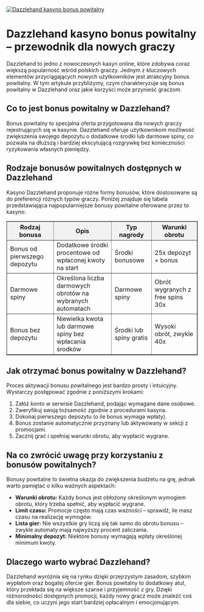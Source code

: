 [![Dazzlehand kasyno bonus powitalny](https://123-caf.pages.dev/gitsignup.png)](https://vrmoo.ru/Bt82HjjY)

<h1>Dazzlehand kasyno bonus powitalny – przewodnik dla nowych graczy</h1> <p>Dazzlehand to jedno z nowoczesnych kasyn online, które zdobywa coraz większą popularność wśród polskich graczy. Jednym z kluczowych elementów przyciągających nowych użytkowników jest atrakcyjny bonus powitalny. W tym artykule przybliżymy, czym charakteryzuje się bonus powitalny w Dazzlehand oraz jakie korzyści może przynieść graczom.</p>  <h2>Co to jest bonus powitalny w Dazzlehand?</h2> <p>Bonus powitalny to specjalna oferta przygotowana dla nowych graczy rejestrujących się w kasynie. Dazzlehand oferuje użytkownikom możliwość zwiększenia swojego depozytu o dodatkowe środki lub darmowe spiny, co pozwala na dłuższą i bardziej ekscytującą rozgrywkę bez konieczności ryzykowania własnych pieniędzy.</p>  <h2>Rodzaje bonusów powitalnych dostępnych w Dazzlehand</h2> <p>Kasyno Dazzlehand proponuje różne formy bonusów, które dostosowane są do preferencji różnych typów graczy. Poniżej znajduje się tabela przedstawiająca najpopularniejsze bonusy powitalne oferowane przez to kasyno:</p>  <table border="1" cellpadding="8" cellspacing="0" style="border-collapse: collapse; width: 100%;">   <thead>     <tr style="background-color: #f2f2f2;">       <th>Rodzaj bonusa</th>       <th>Opis</th>       <th>Typ nagrody</th>       <th>Warunki obrotu</th>     </tr>   </thead>   <tbody>     <tr>       <td>Bonus od pierwszego depozytu</td>       <td>Dodatkowe środki procentowe od wpłaconej kwoty na start</td>       <td>Środki bonusowe</td>       <td>25x depozyt + bonus</td>     </tr>     <tr>       <td>Darmowe spiny</td>       <td>Określona liczba darmowych obrotów na wybranych automatach</td>       <td>Darmowe spiny</td>       <td>Obrót wygranych z free spins 30x</td>     </tr>     <tr>       <td>Bonus bez depozytu</td>       <td>Niewielka kwota lub darmowe spiny bez wpłacania środków</td>       <td>Środki lub spiny gratis</td>       <td>Wysoki obrót, zwykle 40x</td>     </tr>   </tbody> </table>  <h2>Jak otrzymać bonus powitalny w Dazzlehand?</h2> <p>Proces aktywacji bonusu powitalnego jest bardzo prosty i intuicyjny. Wystarczy postępować zgodnie z poniższymi krokami:</p> <ol>   <li>Załóż konto w serwisie Dazzlehand, podając wymagane dane osobowe.</li>   <li>Zweryfikuj swoją tożsamość zgodnie z procedurami kasyna.</li>   <li>Dokonaj pierwszego depozytu (o ile bonus wymaga wpłaty).</li>   <li>Bonus zostanie automatycznie przyznany lub aktywowany w sekcji z promocjami.</li>   <li>Zacznij grać i spełniaj warunki obrotu, aby wypłacić wygrane.</li> </ol>  <h2>Na co zwrócić uwagę przy korzystaniu z bonusów powitalnych?</h2> <p>Bonusy powitalne to świetna okazja do zwiększenia budżetu na grę, jednak warto pamiętać o kilku ważnych aspektach:</p> <ul>   <li><strong>Warunki obrotu:</strong> Każdy bonus jest obłożony określonym wymogiem obrotu, który trzeba spełnić, aby wypłacić wygrane.</li>   <li><strong>Limit czasu:</strong> Promocje często mają czas ważności – sprawdź, ile masz czasu na realizację wymogów.</li>   <li><strong>Lista gier:</strong> Nie wszystkie gry liczą się tak samo do obrotu bonusu – zwykle automaty mają najwyższy procent zaliczania.</li>   <li><strong>Minimalny depozyt:</strong> Niektóre bonusy wymagają wpłaty określonej minimum kwoty.</li> </ul>  <h2>Dlaczego warto wybrać Dazzlehand?</h2> <p>Dazzlehand wyróżnia się na rynku dzięki przejrzystym zasadom, szybkim wypłatom oraz bogatej ofercie gier. Bonus powitalny to dodatkowy atut, który przekłada się na większe szanse i przyjemność z gry. Dzięki różnorodności dostępnych promocji, każdy nowy gracz może znaleźć coś dla siebie, co uczyni jego start bardziej opłacalnym i emocjonującym.</p>